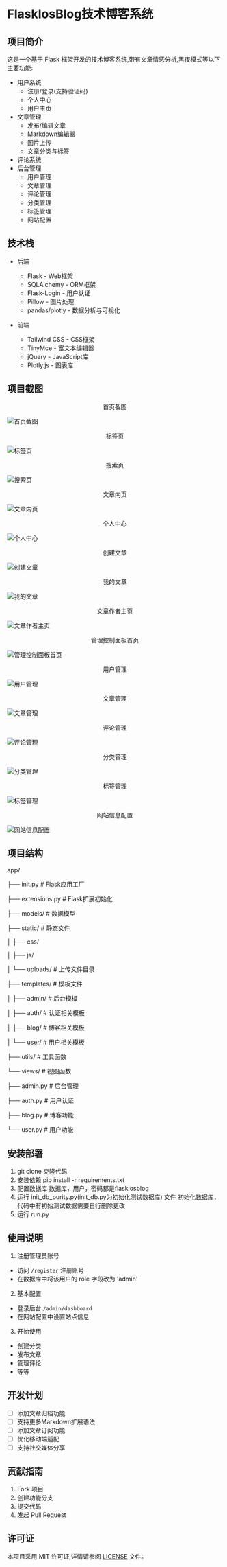 # FlaskIosBlog技术博客系统

## 项目简介
这是一个基于 Flask 框架开发的技术博客系统,带有文章情感分析,黑夜模式等以下主要功能:

- 用户系统
  - 注册/登录(支持验证码)
  - 个人中心
  - 用户主页
- 文章管理
  - 发布/编辑文章
  - Markdown编辑器
  - 图片上传
  - 文章分类与标签
- 评论系统
- 后台管理
  - 用户管理
  - 文章管理  
  - 评论管理
  - 分类管理
  - 标签管理
  - 网站配置

## 技术栈

- 后端
  - Flask - Web框架
  - SQLAlchemy - ORM框架
  - Flask-Login - 用户认证
  - Pillow - 图片处理
  - pandas/plotly - 数据分析与可视化

- 前端
  - Tailwind CSS - CSS框架
  - TinyMce - 富文本编辑器
  - jQuery - JavaScript库
  - Plotly.js - 图表库

## 项目截图
<p align="center">首页截图</p>

![首页截图](/viewimg/index.png)

<p align="center">标签页</p>

![标签页](/viewimg/tagpage.png)

<p align="center">搜索页</p>

![搜索页](/viewimg/search.png)

<p align="center">文章内页</p>

![文章内页](/viewimg/article.png)

<p align="center">个人中心</p>

![个人中心](/viewimg/mepage.png)

<p align="center">创建文章</p>

![创建文章](/viewimg/create_article.png)

<p align="center">我的文章</p>

![我的文章](/viewimg/myarticle.png)

<p align="center">文章作者主页</p>

![文章作者主页](/viewimg/userpage.png)

<p align="center">管理控制面板首页</p>

![管理控制面板首页](/viewimg/admin_dashboard.png)

<p align="center">用户管理</p>

![用户管理](/viewimg/admin_users.png)

<p align="center">文章管理</p>

![文章管理](/viewimg/admin_articles.png)

<p align="center">评论管理</p>

![评论管理](/viewimg/admin_comments.png)

<p align="center">分类管理</p>

![分类管理](/viewimg/admin_categories.png)

<p align="center">标签管理</p>

![标签管理](/viewimg/admin_tags.png)

<p align="center">网站信息配置</p>

![网站信息配置](/viewimg/admin_siteconfig.png)








## 项目结构

app/

├── init.py # Flask应用工厂

├── extensions.py # Flask扩展初始化

├── models/ # 数据模型

├── static/ # 静态文件

│ ├── css/

│ ├── js/

│ └── uploads/ # 上传文件目录

├── templates/ # 模板文件

│ ├── admin/ # 后台模板

│ ├── auth/ # 认证相关模板

│ ├── blog/ # 博客相关模板

│ └── user/ # 用户相关模板

├── utils/ # 工具函数

└── views/ # 视图函数

├── admin.py # 后台管理

├── auth.py # 用户认证

├── blog.py # 博客功能

└── user.py # 用户功能

## 安装部署

1. git clone 克隆代码
2. 安装依赖 pip install -r requirements.txt
3. 配置数据库 数据库，用户，密码都是flaskiosblog
4. 运行 init_db_purity.py(init_db.py为初始化测试数据库) 文件 初始化数据库，代码中有初始测试数据需要自行删除更改
5. 运行 run.py

## 使用说明

1. 注册管理员账号
- 访问 `/register` 注册账号
- 在数据库中将该用户的 role 字段改为 'admin'

2. 基本配置
- 登录后台 `/admin/dashboard`
- 在网站配置中设置站点信息

3. 开始使用
- 创建分类
- 发布文章
- 管理评论
- 等等

## 开发计划

- [ ] 添加文章归档功能
- [ ] 支持更多Markdown扩展语法
- [ ] 添加文章订阅功能
- [ ] 优化移动端适配
- [ ] 支持社交媒体分享

## 贡献指南

1. Fork 项目
2. 创建功能分支
3. 提交代码
4. 发起 Pull Request

## 许可证

本项目采用 MIT 许可证,详情请参阅 [LICENSE](LICENSE) 文件。